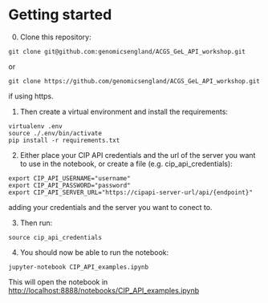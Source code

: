 Getting started
=======
0. Clone this repository:
```
git clone git@github.com:genomicsengland/ACGS_GeL_API_workshop.git
```
or
```
git clone https://github.com/genomicsengland/ACGS_GeL_API_workshop.git
```
if using https.

1. Then create a virtual environment and install the requirements:

```
virtualenv .env
source ./.env/bin/activate
pip install -r requirements.txt
```

2. Either place your CIP API credentials and the url of the server you want to use in the notebook, or create 
a file (e.g. cip_api_credentials):
```
export CIP_API_USERNAME="username"
export CIP_API_PASSWORD="password"
export CIP_API_SERVER_URL="https://cipapi-server-url/api/{endpoint}"
```
adding your credentials and the server you want to conect to. 

3. Then run:
```
source cip_api_credentials
```

4. You should now be able to run the notebook:
```
jupyter-notebook CIP_API_examples.ipynb
```

This will open the notebook in [http://localhost:8888/notebooks/CIP_API_examples.ipynb](http://localhost:8888/notebooks/CIP_API_examples.ipynb)

